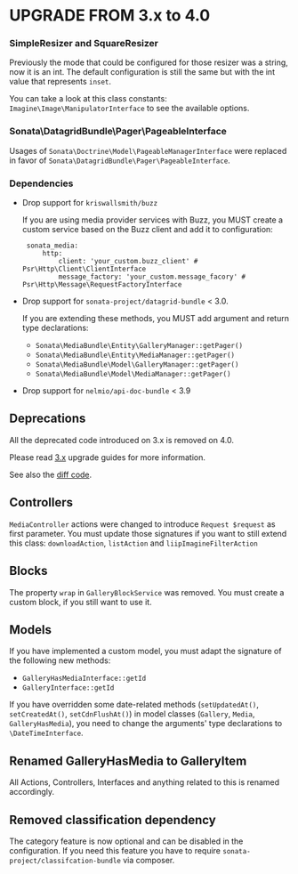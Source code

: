 UPGRADE FROM 3.x to 4.0
=======================

### SimpleResizer and SquareResizer

  Previously the mode that could be configured for those resizer was a string, now it is an int.
  The default configuration is still the same but with the int value that represents `inset`.

  You can take a look at this class constants: `Imagine\Image\ManipulatorInterface` to see the
  available options.

### Sonata\DatagridBundle\Pager\PageableInterface

  Usages of `Sonata\Doctrine\Model\PageableManagerInterface` were replaced in favor of `Sonata\DatagridBundle\Pager\PageableInterface`.

### Dependencies

- Drop support for `kriswallsmith/buzz`

  If you are using media provider services with Buzz, you MUST create a custom service based on the Buzz client and add it to configuration:

       sonata_media:
           http:
               client: 'your_custom.buzz_client' # Psr\Http\Client\ClientInterface
               message_factory: 'your_custom.message_facory' # Psr\Http\Message\RequestFactoryInterface

- Drop support for `sonata-project/datagrid-bundle` < 3.0.

  If you are extending these methods, you MUST add argument and return type declarations:

    - `Sonata\MediaBundle\Entity\GalleryManager::getPager()`
    - `Sonata\MediaBundle\Entity\MediaManager::getPager()`
    - `Sonata\MediaBundle\Model\GalleryManager::getPager()`
    - `Sonata\MediaBundle\Model\MediaManager::getPager()`

- Drop support for `nelmio/api-doc-bundle` < 3.9

## Deprecations

All the deprecated code introduced on 3.x is removed on 4.0.

Please read [3.x](https://github.com/sonata-project/SonataMediaBundle/tree/3.x) upgrade guides for more information.

See also the [diff code](https://github.com/sonata-project/SonataMediaBundle/compare/3.x...4.0.0).

## Controllers

`MediaController` actions were changed to introduce `Request $request` as first parameter.
You must update those signatures if you want to still extend this class:
`downloadAction`, `listAction` and `liipImagineFilterAction`

## Blocks

The property `wrap` in `GalleryBlockService` was removed. You must create a custom block, if you still want to use it.

## Models

If you have implemented a custom model, you must adapt the signature of the following new methods:
 * `GalleryHasMediaInterface::getId`
 * `GalleryInterface::getId`

If you have overridden some date-related methods (`setUpdatedAt()`, `setCreatedAt()`, `setCdnFlushAt()`) in model classes (`Gallery`, `Media`, `GalleryHasMedia`),
you need to change the arguments' type declarations to `\DateTimeInterface`.

## Renamed GalleryHasMedia to GalleryItem

All Actions, Controllers, Interfaces and anything related to this is renamed accordingly.

## Removed classification dependency

The category feature is now optional and can be disabled in the configuration.
If you need this feature you have to require `sonata-project/classifcation-bundle` via composer.
